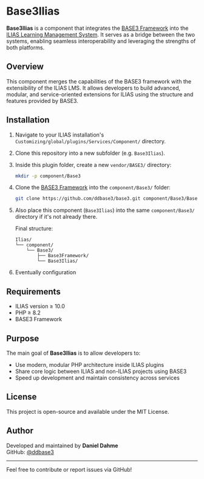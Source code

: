 # Base3Ilias

**Base3Ilias** is a component that integrates the [BASE3 Framework](https://github.com/ddbase3/base3) into the [ILIAS Learning Management System](https://www.ilias.de). It serves as a bridge between the two systems, enabling seamless interoperability and leveraging the strengths of both platforms.

## Overview

This component merges the capabilities of the BASE3 framework with the extensibility of the ILIAS LMS. It allows developers to build advanced, modular, and service-oriented extensions for ILIAS using the structure and features provided by BASE3.

## Installation

1. Navigate to your ILIAS installation's `Customizing/global/plugins/Services/Component/` directory.

2. Clone this repository into a new subfolder (e.g. `Base3Ilias`).

3. Inside this plugin folder, create a new `vendor/BASE3/` directory:

   ```bash
   mkdir -p component/Base3
   ```

4. Clone the [BASE3 Framework](https://github.com/ddbase3/base3) into the `component/Base3/` folder:

   ```bash
   git clone https://github.com/ddbase3/base3.git component/Base3/Base3Framework
   ```

5. Also place this component (`Base3Ilias`) into the same `component/Base3/` directory if it's not already there.

   Final structure:

   ```
   Ilias/
   └── component/
       └── Base3/
           ├── Base3Framework/
           └── Base3Ilias/
   ```

6. Eventually configuration

## Requirements

- ILIAS version ≥ 10.0
- PHP ≥ 8.2
- BASE3 Framework

## Purpose

The main goal of **Base3Ilias** is to allow developers to:

- Use modern, modular PHP architecture inside ILIAS plugins
- Share core logic between ILIAS and non-ILIAS projects using BASE3
- Speed up development and maintain consistency across services

## License

This project is open-source and available under the MIT License.

## Author

Developed and maintained by **Daniel Dahme**  
GitHub: [@ddbase3](https://github.com/ddbase3)

---

Feel free to contribute or report issues via GitHub!

